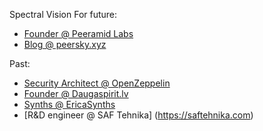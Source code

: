 Spectral Vision For future:
+ [Founder @ Peeramid Labs](https://rankify.it)
+ [Blog @ peersky.xyz](https://peersky.xyz/blog/)

Past:
+ [Security Architect @ OpenZeppelin](https://openzeppelin.com)
+ [Founder @ Daugaspirit.lv](https://daugaspirit.lv)
+ [Synths @ EricaSynths ](https://ericasynths.lv)
+ [R&D engineer @ SAF Tehnika] (https://saftehnika.com)
